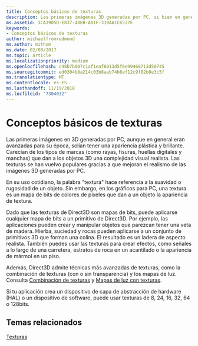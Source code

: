 ```yaml
---
title: Conceptos básicos de texturas
description: Las primeras imágenes 3D generadas por PC, si bien en general eran avanzadas para su época, solían tener una apariencia de plástico brillante.
ms.assetid: 3CA3905D-E837-48EB-A81F-319AA1C6537E
keywords:
- Conceptos básicos de texturas
author: michaelfromredmond
ms.author: mithom
ms.date: 02/08/2017
ms.topic: article
ms.localizationpriority: medium
ms.openlocfilehash: c48b7b007c1af1eaf6013d5f6e99468713d50745
ms.sourcegitcommit: ed0304b8a214c03b8aab74b8ef12c9f82b8e3c5f
ms.translationtype: MT
ms.contentlocale: es-ES
ms.lasthandoff: 11/19/2018
ms.locfileid: "7304032"
---
```

# <a name="basic-texturing-concepts"></a>Conceptos básicos de texturas


Las primeras imágenes en 3D generadas por PC, aunque en general eran avanzadas para su época, solían tener una apariencia plástica y brillante. Carecían de los tipos de marcas (como rayas, fisuras, huellas digitales y manchas) que dan a los objetos 3D una complejidad visual realista. Las texturas se han vuelvo populares gracias a que mejoran el realismo de las imágenes 3D generadas por PC.

En su uso cotidiano, la palabra "textura" hace referencia a la suavidad o rugosidad de un objeto. Sin embargo, en los gráficos para PC, una textura es un mapa de bits de colores de píxeles que dan a un objeto la apariencia de textura.

Dado que las texturas de Direct3D son mapas de bits, puede aplicarse cualquier mapa de bits a un primitivo de Direct3D. Por ejemplo, las aplicaciones pueden crear y manipular objetos que parezcan tener una veta de madera. Hierba, suciedad y rocas pueden aplicarse a un conjunto de primitivos 3D que forman una colina. El resultado es un ladera de aspecto realista. También puedes usar las texturas para crear efectos, como señales a lo largo de una carretera, estratos de roca en un acantilado o la apariencia de mármol en un piso.

Además, Direct3D admite técnicas más avanzadas de texturas, como la combinación de texturas (con o sin transparencia) y los mapas de luz. Consulta [Combinación de texturas](texture-blending.md) y [Mapas de luz con texturas](light-mapping-with-textures.md).

Si tu aplicación crea un dispositivo de capa de abstracción de hardware (HAL) o un dispositivo de software, puede usar texturas de 8, 24, 16, 32, 64 o 128bits.

## <a name="span-idrelated-topicsspanrelated-topics"></a><span id="related-topics"></span>Temas relacionados


[Texturas](textures.md)

 

 




